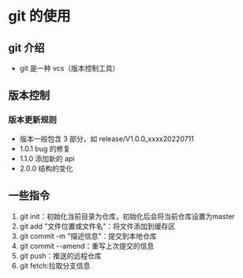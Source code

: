 # git 的使用

## git 介绍

- git 是一种 vcs（版本控制工具）

## 版本控制

### 版本更新规则

- 版本一般包含 3 部分，如 release/V1.0.0_xxxx20220711
- 1.0.1 bug 的修复
- 1.1.0 添加新的 api
- 2.0.0 结构的变化

## 一些指令

1. git init：初始化当前目录为仓库，初始化后会将当前仓库设置为master
2. git add "文件位置或文件名"：将文件添加到缓存区
3. git commit -m "描述信息"：提交到本地仓库
4. git commit --amend：重写上次提交的信息
5. git push：推送的远程仓库
6. git fetch:拉取分支信息